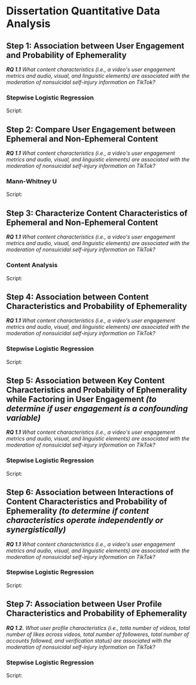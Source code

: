 # Dissertation Quantitative Data Analysis

## Step 1: Association between User Engagement and Probability of Ephemerality 
_**RQ 1.1** What content characteristics (i.e., a video's user engagement metrics and audio, visual, and linguistic elements) are associated with the moderation of nonsuicidal self-injury information on TikTok?_
### Stepwise Logistic Regression
Script:

## Step 2: Compare User Engagement between Ephemeral and Non-Ephemeral Content
_**RQ 1.1** What content characteristics (i.e., a video's user engagement metrics and audio, visual, and linguistic elements) are associated with the moderation of nonsuicidal self-injury information on TikTok?_
### Mann-Whitney U
Script:

## Step 3: Characterize Content Characteristics of Ephemeral and Non-Ephemeral Content
_**RQ 1.1** What content characteristics (i.e., a video's user engagement metrics and audio, visual, and linguistic elements) are associated with the moderation of nonsuicidal self-injury information on TikTok?_
### Content Analysis
Script:

## Step 4: Association between Content Characteristics and Probability of Ephemerality
_**RQ 1.1** What content characteristics (i.e., a video's user engagement metrics and audio, visual, and linguistic elements) are associated with the moderation of nonsuicidal self-injury information on TikTok?_
### Stepwise Logistic Regression
Script:

## Step 5: Association between Key Content Characteristics and Probability of Ephemerality while Factoring in User Engagement _(to determine if user engagement is a confounding variable)_
_**RQ 1.1** What content characteristics (i.e., a video's user engagement metrics and audio, visual, and linguistic elements) are associated with the moderation of nonsuicidal self-injury information on TikTok?_
### Stepwise Logistic Regression
Script:

## Step 6: Association between Interactions of Content Characteristics and Probability of Ephemerality _(to determine if content characteristics operate independently or synergistically)_
_**RQ 1.1** What content characteristics (i.e., a video's user engagement metrics and audio, visual, and linguistic elements) are associated with the moderation of nonsuicidal self-injury information on TikTok?_
### Stepwise Logistic Regression
Script: 

## Step 7: Association between User Profile Characteristics and Probability of Ephemerality
_**RQ 1.2.** What user profile characteristics (i.e., totla number of videos, total number of likes across videos, total number of followeres, total number of accounts followed, and verification status) are associated with the moderation of nonsuicidal self-injury information on TikTok?_
### Stepwise Logistic Regression
Script: 
